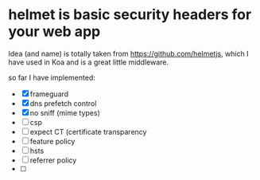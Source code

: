 # helmet is basic security headers for your web app

Idea (and name) is totally taken from https://github.com/helmetjs, which I have used in Koa and is a great little
middleware.

so far I have implemented:

- [x] frameguard
- [x] dns prefetch control
- [x] no sniff (mime types)
- [ ] csp
- [ ] expect CT (certificate transparency
- [ ] feature policy
- [ ] hsts
- [ ] referrer policy
- [ ]
